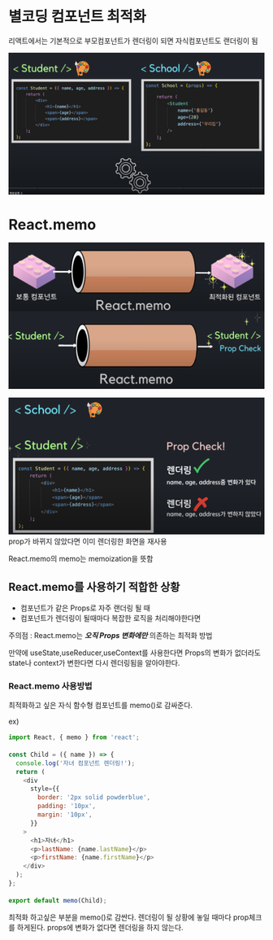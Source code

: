 # 별코딩 컴포넌트 최적화

리액트에서는 기본적으로 부모컴포넌트가 렌더링이 되면 자식컴포넌트도 랜더링이 됨

![컴포넌트렌더링 동시에](./public/img/컴포넌트렌더링동시에.png)

# React.memo

![React.memo예시](./public/img/컴포넌트동시에.png)

![prop.check](./public/img/propcheck1.png)
prop가 바뀌지 않았다면 이미 렌더링한 화면을 재사용

React.memo의 memo는 memoization을 뜻함

## React.memo를 사용하기 적합한 상황

- 컴포넌트가 같은 Props로 자주 랜더링 될 때
- 컴포넌트가 렌더링이 될때마다 복잡한 로직을 처리해야한다면

주의점 : React.memo는 **_오직 Props 변화에만_** 의존하는 최적화 방법

만약에 useState,useReducer,useContext를 사용한다면
Props의 변화가 없더라도 state나 context가 변한다면 다시 렌더링됨을 알아야한다.

### React.memo 사용방법

최적화하고 싶은 자식 함수형 컴포넌트를
memo()로 감싸준다.

ex)

```js
import React, { memo } from 'react';

const Child = ({ name }) => {
  console.log('자녀 컴포넌트 렌더링!');
  return (
    <div
      style={{
        border: '2px solid powderblue',
        padding: '10px',
        margin: '10px',
      }}
    >
      <h1>자녀</h1>
      <p>lastName: {name.lastName}</p>
      <p>firstName: {name.firstName}</p>
    </div>
  );
};

export default memo(Child);
```

최적화 하고싶은 부분을 memo()로 감싼다.
렌더링이 될 상황에 놓일 때마다 prop체크를 하게된다.
props에 변화가 없다면 렌더링을 하지 않는다.
